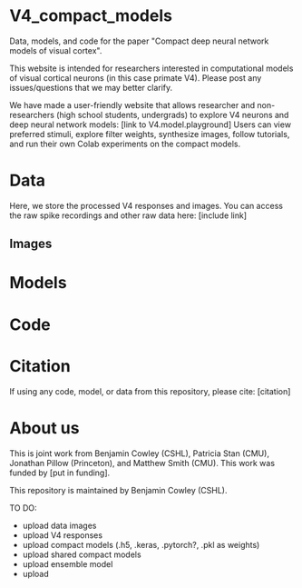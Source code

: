 # V4_compact_models
Data, models, and code for the paper "Compact deep neural network models of visual cortex".

This website is intended for researchers interested in computational models of visual cortical neurons (in this case primate V4). Please post any issues/questions that we may better clarify.

We have made a user-friendly website that allows researcher and non-researchers (high school students, undergrads) to explore V4 neurons and deep neural network models:
[link to V4.model.playground]
Users can view preferred stimuli, explore filter weights, synthesize images, follow tutorials, and run their own Colab experiments on the compact models.

# Data
Here, we store the processed V4 responses and images. 
You can access the raw spike recordings and other raw data here: [include link]

## Images


# Models

# Code

# Citation
If using any code, model, or data from this repository, please cite:
[citation]

# About us
This is joint work from Benjamin Cowley (CSHL), Patricia Stan (CMU), Jonathan Pillow (Princeton), and Matthew Smith (CMU). 
This work was funded by [put in funding].

This repository is maintained by Benjamin Cowley (CSHL).


TO DO:
- upload data images
- upload V4 responses 
- upload compact models (.h5, .keras, .pytorch?, .pkl as weights)
- upload shared compact models
- upload ensemble model
- upload 
